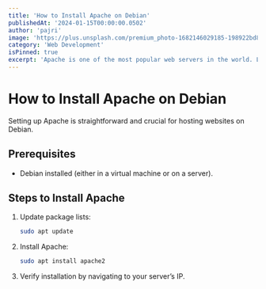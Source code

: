 ```yaml
---
title: 'How to Install Apache on Debian'
publishedAt: '2024-01-15T00:00:00.0502'
author: 'pajri'
image: 'https://plus.unsplash.com/premium_photo-1682146029185-198922bd8350?q=80&w=2070&auto=format&fit=crop&ixlib=rb-4.0.3&ixid=M3wxMjA3fDB8MHxwaG90by1wYWdlfHx8fGVufDB8fHx8fA%3D%3D'
category: 'Web Development'
isPinned: true
excerpt: 'Apache is one of the most popular web servers in the world. Learn how to install Apache on Debian in just a few steps.'
---
```

# How to Install Apache on Debian

Setting up Apache is straightforward and crucial for hosting websites on Debian.

## Prerequisites

- Debian installed (either in a virtual machine or on a server).

## Steps to Install Apache
1. Update package lists:

    ```bash
    sudo apt update
    ```
2. Install Apache:

    ```bash
    sudo apt install apache2
    ```
    
3. Verify installation by navigating to your server’s IP.